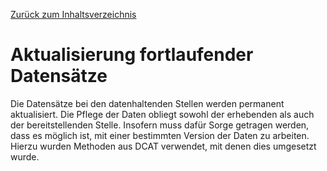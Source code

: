 [Zurück zum Inhaltsverzeichnis](https://healthdcat-ap-de.github.io/healthdcat-ap.de/report_stage_1.html)
# Aktualisierung fortlaufender Datensätze
Die Datensätze bei den datenhaltenden Stellen werden permanent aktualisiert. Die Pflege der Daten obliegt sowohl der erhebenden als auch der bereitstellenden Stelle. Insofern muss dafür Sorge getragen werden, dass es möglich ist, mit einer bestimmten Version der Daten zu arbeiten. Hierzu wurden Methoden aus DCAT verwendet, mit denen dies umgesetzt wurde.
